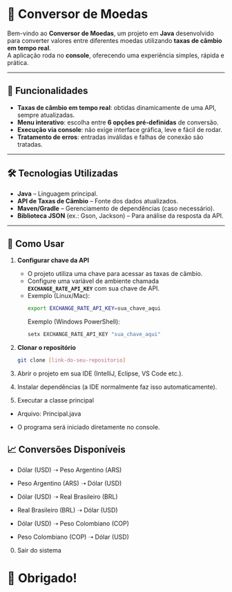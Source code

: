 # 💱 Conversor de Moedas

Bem-vindo ao **Conversor de Moedas**, um projeto em **Java** desenvolvido para converter valores entre diferentes moedas utilizando **taxas de câmbio em tempo real**.  
A aplicação roda no **console**, oferecendo uma experiência simples, rápida e prática.

---

## 🚀 Funcionalidades

- **Taxas de câmbio em tempo real**: obtidas dinamicamente de uma API, sempre atualizadas.
- **Menu interativo**: escolha entre **6 opções pré-definidas** de conversão.
- **Execução via console**: não exige interface gráfica, leve e fácil de rodar.
- **Tratamento de erros**: entradas inválidas e falhas de conexão são tratadas.

---

## 🛠️ Tecnologias Utilizadas

- **Java** – Linguagem principal.
- **API de Taxas de Câmbio** – Fonte dos dados atualizados.
- **Maven/Gradle** – Gerenciamento de dependências (caso necessário).
- **Biblioteca JSON** (ex.: Gson, Jackson) – Para análise da resposta da API.

---

## 📖 Como Usar

1. **Configurar chave da API**
    - O projeto utiliza uma chave para acessar as taxas de câmbio.
    - Configure uma variável de ambiente chamada **`EXCHANGE_RATE_API_KEY`** com sua chave de API.
    - Exemplo (Linux/Mac):
      ```bash
      export EXCHANGE_RATE_API_KEY=sua_chave_aqui
      ```
      Exemplo (Windows PowerShell):
      ```powershell
      setx EXCHANGE_RATE_API_KEY "sua_chave_aqui"
      ```

2. **Clonar o repositório**
   ```bash
   git clone [link-do-seu-repositorio]


3. Abrir o projeto em sua IDE (IntelliJ, Eclipse, VS Code etc.).
4. Instalar dependências (a IDE normalmente faz isso automaticamente).
5. Executar a classe principal

 - Arquivo: Principal.java

 - O programa será iniciado diretamente no console.

## 📈 Conversões Disponíveis

- Dólar (USD) ➝ Peso Argentino (ARS)

- Peso Argentino (ARS) ➝ Dólar (USD)

- Dólar (USD) ➝ Real Brasileiro (BRL)

- Real Brasileiro (BRL) ➝ Dólar (USD)

- Dólar (USD) ➝ Peso Colombiano (COP)

- Peso Colombiano (COP) ➝ Dólar (USD)

0. Sair do sistema

# 🙏 Obrigado!
